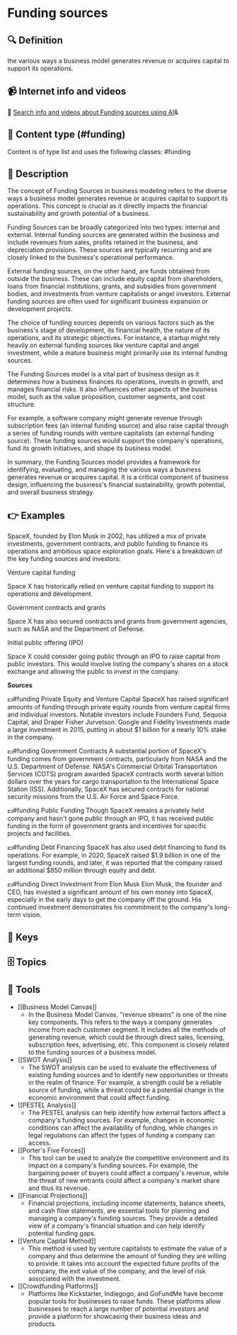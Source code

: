 
# Funding sources


## 🔍 Definition
the various ways a business model generates revenue or acquires capital to support its operations.


## 📹 Internet info and videos
🤖 [Search info and videos about Funding sources using AI](https://www.perplexity.ai/search?q=videos+about+Funding+sources:+the+various+ways+a+business+model+generates+revenue+or+acquires+capital+to+support+its+operations.
)&

## 📰 Content type (#funding)
Content is of type list and uses the following classes: #funding


## 📖 Description
The concept of Funding Sources in business modeling refers to the diverse ways a business model generates revenue or acquires capital to support its operations. This concept is crucial as it directly impacts the financial sustainability and growth potential of a business.

Funding Sources can be broadly categorized into two types: internal and external. Internal funding sources are generated within the business and include revenues from sales, profits retained in the business, and depreciation provisions. These sources are typically recurring and are closely linked to the business's operational performance.

External funding sources, on the other hand, are funds obtained from outside the business. These can include equity capital from shareholders, loans from financial institutions, grants, and subsidies from government bodies, and investments from venture capitalists or angel investors. External funding sources are often used for significant business expansion or development projects.

The choice of funding sources depends on various factors such as the business's stage of development, its financial health, the nature of its operations, and its strategic objectives. For instance, a startup might rely heavily on external funding sources like venture capital and angel investment, while a mature business might primarily use its internal funding sources.

The Funding Sources model is a vital part of business design as it determines how a business finances its operations, invests in growth, and manages financial risks. It also influences other aspects of the business model, such as the value proposition, customer segments, and cost structure.

For example, a software company might generate revenue through subscription fees (an internal funding source) and also raise capital through a series of funding rounds with venture capitalists (an external funding source). These funding sources would support the company's operations, fund its growth initiatives, and shape its business model.

In summary, the Funding Sources model provides a framework for identifying, evaluating, and managing the various ways a business generates revenue or acquires capital. It is a critical component of business design, influencing the business's financial sustainability, growth potential, and overall business strategy.

## 👉 Examples

SpaceX, founded by Elon Musk in 2002, has utilized a mix of private investments, government contracts, and public funding to finance its operations and ambitious space exploration goals. Here's a breakdown of the key funding sources and investors:

Venture capital funding

Space X has historically relied on venture capital funding to support its operations and development.

Government contracts and grants

Space X has also secured contracts and grants from government agencies, such as NASA and the Department of Defense.

Initial public offering (IPO)

Space X could consider going public through an IPO to raise capital from public investors. This would involve listing the company's shares on a stock exchange and allowing the public to invest in the company.

**Sources**

💵#funding Private Equity and Venture Capital
SpaceX has raised significant amounts of funding through private equity rounds from venture capital firms and individual investors. Notable investors include Founders Fund, Sequoia Capital, and Draper Fisher Jurvetson. Google and Fidelity Investments made a large investment in 2015, putting in about $1 billion for a nearly 10% stake in the company.

💵#funding Government Contracts
A substantial portion of SpaceX's funding comes from government contracts, particularly from NASA and the U.S. Department of Defense. NASA's Commercial Orbital Transportation Services (COTS) program awarded SpaceX contracts worth several billion dollars over the years for cargo transportation to the International Space Station (ISS). Additionally, SpaceX has secured contracts for national security missions from the U.S. Air Force and Space Force.

💵#funding Public Funding
Though SpaceX remains a privately held company and hasn't gone public through an IPO, it has received public funding in the form of government grants and incentives for specific projects and facilities.

💵#funding Debt Financing
SpaceX has also used debt financing to fund its operations. For example, in 2020, SpaceX raised $1.9 billion in one of the largest funding rounds, and later, it was reported that the company raised an additional $850 million through equity and debt.

💵#funding Direct Investment from Elon Musk
Elon Musk, the founder and CEO, has invested a significant amount of his own money into SpaceX, especially in the early days to get the company off the ground. His continued investment demonstrates his commitment to the company's long-term vision.

## 🔑 Keys



## 🗄️ Topics


## 🧰 Tools
- [[Business Model Canvas]]
  - In the Business Model Canvas, "revenue streams" is one of the nine key components. This refers to the ways a company generates income from each customer segment. It includes all the methods of generating revenue, which could be through direct sales, licensing, subscription fees, advertising, etc. This component is closely related to the funding sources of a business model.
- [[SWOT Analysis]]
  - The SWOT analysis can be used to evaluate the effectiveness of existing funding sources and to identify new opportunities or threats in the realm of finance. For example, a strength could be a reliable source of funding, while a threat could be a potential change in the economic environment that could affect funding.
- [[PESTEL Analysis]]
  - The PESTEL analysis can help identify how external factors affect a company's funding sources. For example, changes in economic conditions can affect the availability of funding, while changes in legal regulations can affect the types of funding a company can access.
- [[Porter's Five Forces]]
  - This tool can be used to analyze the competitive environment and its impact on a company's funding sources. For example, the bargaining power of buyers could affect a company's revenue, while the threat of new entrants could affect a company's market share and thus its revenue.
- [[Financial Projections]]
  - Financial projections, including income statements, balance sheets, and cash flow statements, are essential tools for planning and managing a company's funding sources. They provide a detailed view of a company's financial situation and can help identify potential funding gaps.
- [[Venture Capital Method]]
  - This method is used by venture capitalists to estimate the value of a company and thus determine the amount of funding they are willing to provide. It takes into account the expected future profits of the company, the exit value of the company, and the level of risk associated with the investment.
- [[Crowdfunding Platforms]]
  - Platforms like Kickstarter, Indiegogo, and GoFundMe have become popular tools for businesses to raise funds. These platforms allow businesses to reach a large number of potential investors and provide a platform for showcasing their business ideas and products.
